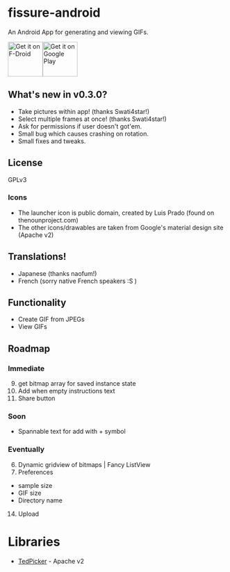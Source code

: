 # fissure-android
An Android App for generating and viewing GIFs. 

[<img src="https://f-droid.org/badge/get-it-on.png"
      alt="Get it on F-Droid"
      height="80">](https://f-droid.org/app/com.workingagenda.fissure)[<img src="https://play.google.com/intl/en_us/badges/images/generic/en_badge_web_generic.png"
      alt="Get it on Google Play"
      height="80">](https://play.google.com/store/apps/details?id=com.workingagenda.fissure)

## What's new in v0.3.0?
- Take pictures within app! (thanks Swati4star!)
- Select multiple frames at once! (thanks Swati4star!)
- Ask for permissions if user doesn't got'em.
- Small bug which causes crashing on rotation.
- Small fixes and tweaks.

## License
GPLv3

### Icons
- The launcher icon is public domain, created by Luis Prado (found on thenounproject.com)
- The other icons/drawables are taken from Google's material design site (Apache v2)

## Translations!
- Japanese (thanks naofum!)
- French (sorry native French speakers :S )

## Functionality
- Create GIF from JPEGs
- View GIFs

## Roadmap

### Immediate
9. get bitmap array for saved instance state
14. Add when empty instructions text
13. Share button

### Soon
- Spannable text for add with + symbol

### Eventually
6. Dynamic gridview of bitmaps | Fancy ListView
8. Preferences
 - sample size
 - GIF size
 - Directory name
14. Upload

# Libraries
- [TedPicker](https://github.com/ParkSangGwon/TedPicker) - Apache v2